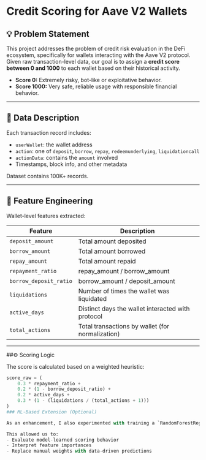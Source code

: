 # Credit Scoring for Aave V2 Wallets

## 💡 Problem Statement

This project addresses the problem of credit risk evaluation in the DeFi ecosystem, specifically for wallets interacting with the Aave V2 protocol. Given raw transaction-level data, our goal is to assign a **credit score between 0 and 1000** to each wallet based on their historical activity.

- **Score 0:** Extremely risky, bot-like or exploitative behavior.
- **Score 1000:** Very safe, reliable usage with responsible financial behavior.

---

## 📂 Data Description

Each transaction record includes:
- `userWallet`: the wallet address
- `action`: one of `deposit`, `borrow`, `repay`, `redeemunderlying`, `liquidationcall`
- `actionData`: contains the `amount` involved
- Timestamps, block info, and other metadata

Dataset contains 100K+ records.

---

## 🔧 Feature Engineering

Wallet-level features extracted:

| Feature | Description |
|---------|-------------|
| `deposit_amount` | Total amount deposited |
| `borrow_amount` | Total amount borrowed |
| `repay_amount` | Total amount repaid |
| `repayment_ratio` | repay_amount / borrow_amount |
| `borrow_deposit_ratio` | borrow_amount / deposit_amount |
| `liquidations` | Number of times the wallet was liquidated |
| `active_days` | Distinct days the wallet interacted with protocol |
| `total_actions` | Total transactions by wallet (for normalization) |

---

##⚙️ Scoring Logic

The score is calculated based on a weighted heuristic:

```python
score_raw = (
    0.3 * repayment_ratio +
    0.2 * (1 - borrow_deposit_ratio) +
    0.2 * active_days +
    0.3 * (1 - (liquidations / (total_actions + 1)))
)
### ML-Based Extension (Optional)

As an enhancement, I also experimented with training a `RandomForestRegressor` using the engineered wallet features. The target labels were the scores generated by the heuristic model.

This allowed us to:
- Evaluate model-learned scoring behavior
- Interpret feature importances
- Replace manual weights with data-driven predictions
